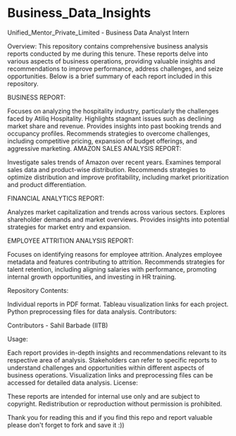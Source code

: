 # Business_Data_Insights
Unified_Mentor_Private_Limited - Business Data Analyst Intern

Overview:
This repository contains comprehensive business analysis reports conducted by me during this tenure. These reports delve into various aspects of business operations, providing valuable insights and recommendations to improve performance, address challenges, and seize opportunities. Below is a brief summary of each report included in this repository.

BUSINESS REPORT:

Focuses on analyzing the hospitality industry, particularly the challenges faced by Atiliq Hospitality.
Highlights stagnant issues such as declining market share and revenue.
Provides insights into past booking trends and occupancy profiles.
Recommends strategies to overcome challenges, including competitive pricing, expansion of budget offerings, and aggressive marketing.
AMAZON SALES ANALYSIS REPORT:

Investigate sales trends of Amazon over recent years.
Examines temporal sales data and product-wise distribution.
Recommends strategies to optimize distribution and improve profitability, including market prioritization and product differentiation.

FINANCIAL ANALYTICS REPORT:

Analyzes market capitalization and trends across various sectors.
Explores shareholder demands and market overviews.
Provides insights into potential strategies for market entry and expansion.

EMPLOYEE ATTRITION ANALYSIS REPORT:

Focuses on identifying reasons for employee attrition.
Analyzes employee metadata and features contributing to attrition.
Recommends strategies for talent retention, including aligning salaries with performance, promoting internal growth opportunities, and investing in HR training.

Repository Contents:

Individual reports in PDF format.
Tableau visualization links for each project.
Python preprocessing files for data analysis.
Contributors:

Contributors - Sahil Barbade (IITB)

Usage:

Each report provides in-depth insights and recommendations relevant to its respective area of analysis.
Stakeholders can refer to specific reports to understand challenges and opportunities within different aspects of business operations.
Visualization links and preprocessing files can be accessed for detailed data analysis.
License:

These reports are intended for internal use only and are subject to copyright. Redistribution or reproduction without permission is prohibited.

Thank you for reading this and if you find this repo and report valuable please don't forget to fork and save it :))
